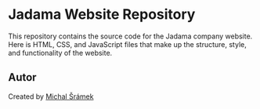 # Jadama Website Repository

This repository contains the source code for the Jadama company website. Here is HTML, CSS, and JavaScript files that make up the structure, style, and functionality of the website.

## Autor
Created by [Michal Šrámek](https://www.michalsramek.eu)

